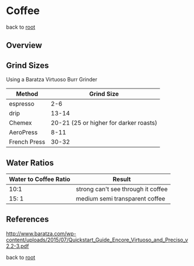 # Coffee

back to [root](../README.md)

## Overview

## Grind Sizes 
Using a Baratza Virtuoso Burr Grinder

| Method | Grind Size |
| --- | --- |
| espresso | 2-6 |
| drip | 13-14|
| Chemex | 20-21 (25 or higher for darker roasts) |
| AeroPress | 8-11 |
| French Press | 30-32 | 

## Water Ratios 

| Water to Coffee Ratio | Result |
| --- | --- |
| 10:1 | strong can't see through it coffee |
| 15: 1 | medium semi transparent coffee |

## References
http://www.baratza.com/wp-content/uploads/2015/07/Quickstart_Guide_Encore_Virtuoso_and_Preciso_v2.2-3.pdf

back to [root](../README.md)

